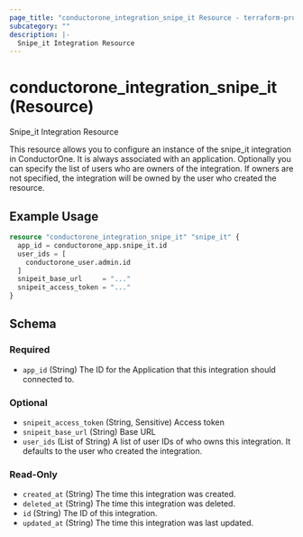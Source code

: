 ```yaml
---
page_title: "conductorone_integration_snipe_it Resource - terraform-provider-conductorone"
subcategory: ""
description: |-
  Snipe_it Integration Resource
---
```


# conductorone_integration_snipe_it (Resource)

Snipe_it Integration Resource

This resource allows you to configure an instance of the snipe_it integration in ConductorOne.
It is always associated with an application. Optionally you can specify the list of users who are owners of the integration.
If owners are not specified, the integration will be owned by the user who created the resource.

## Example Usage

```terraform
resource "conductorone_integration_snipe_it" "snipe_it" {
  app_id = conductorone_app.snipe_it.id
  user_ids = [
    conductorone_user.admin.id
  ]
  snipeit_base_url     = "..."
  snipeit_access_token = "..."
}
```

<!-- schema generated by tfplugindocs -->
## Schema

### Required

- `app_id` (String) The ID for the Application that this integration should connected to.

### Optional

- `snipeit_access_token` (String, Sensitive) Access token
- `snipeit_base_url` (String) Base URL
- `user_ids` (List of String) A list of user IDs of who owns this integration. It defaults to the user who created the integration.

### Read-Only

- `created_at` (String) The time this integration was created.
- `deleted_at` (String) The time this integration was deleted.
- `id` (String) The ID of this integration.
- `updated_at` (String) The time this integration was last updated.
